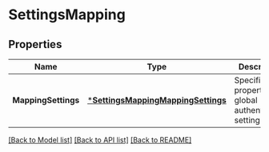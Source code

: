 # SettingsMapping

## Properties
Name | Type | Description | Notes
------------ | ------------- | ------------- | -------------
**MappingSettings** | [***SettingsMappingMappingSettings**](SettingsMappingMappingSettings.md) | Specifies the properties for global authentication setting. | [optional] [default to null]

[[Back to Model list]](../README.md#documentation-for-models) [[Back to API list]](../README.md#documentation-for-api-endpoints) [[Back to README]](../README.md)


